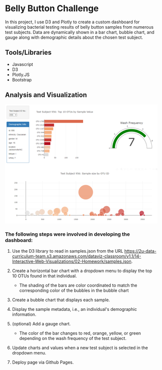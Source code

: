 # Belly Button Challenge
In this project, I use D3 and Plotly to create a custom dashboard for visualizing bacterial testing results of belly button samples from numerous test subjects. Data are dynamically shown in a bar chart, bubble chart, and gauge along with demographic details about the chosen test subject.


## Tools/Libraries
* Javascript
* D3
* Plotly.JS
* Bootstrap

## Analysis and Visualization
![screenshot](images/dashboard_956.png)

### The following steps were involved in developing the dashboard:

1. Use the D3 library to read in samples.json from the URL https://2u-data-curriculum-team.s3.amazonaws.com/dataviz-classroom/v1.1/14-Interactive-Web-Visualizations/02-Homework/samples.json.

2. Create a horizontal bar chart with a dropdown menu to display the top 10 OTUs found in that individual.
   
   * The shading of the bars are color coordinated to match the corresponding color of the bubbles in the bubble chart

3. Create a bubble chart that displays each sample.

4. Display the sample metadata, i.e., an individual's demographic information.

5. (optional) Add a gauge chart.

   * The color of the bar changes to red, orange, yellow, or green depending on the wash frequency of the test subject.
6. Update charts and values when a new test subject is selected in the dropdown menu.

7. Deploy page via Github Pages.
